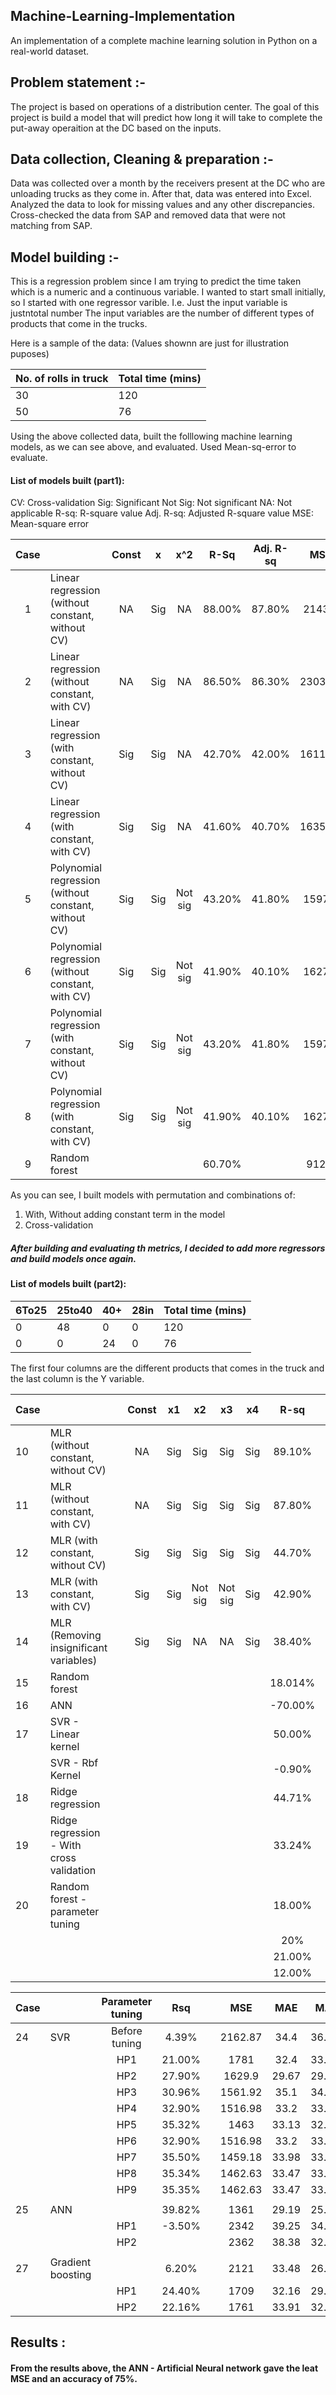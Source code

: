 ## Machine-Learning-Implementation

An implementation of a complete machine learning solution in Python on a real-world dataset. 

## Problem statement :-

The project is based on operations of a distribution center. The goal of this project is build a model that will predict how long it will take to complete the put-away operaition at the DC based on the inputs.

## Data collection, Cleaning & preparation :-

Data was collected over a month by the receivers present at the DC who are unloading trucks as they come in. After that, data was entered into Excel. Analyzed the data to look for missing values and any other discrepancies. Cross-checked the data from SAP and removed data that were not matching from SAP.  

## Model building :-

This is a regression problem since I am trying to predict the time taken which is a numeric and a continuous variable.
I wanted to start small initially, so I started with one regressor varible. I.e. Just the input variable is justntotal number The input variables are the number of different types of products that come in the trucks.

Here is a sample of the data: (Values shownn are just for illustration puposes)

| No. of rolls in truck |  Total time (mins) |
| --------------------- | ------------------ |         
|          30           |        120         |
|          50           |        76          |

Using the above collected data, built the folllowing machine learning models, as we can see above, and evaluated. Used Mean-sq-error to evaluate.


#### List of models built (part1):

CV: Cross-validation
Sig: Significant
Not Sig: Not significant
NA: Not applicable
R-sq: R-square value
Adj. R-sq: Adjusted R-square value
MSE: Mean-square error

|  Case |                                                      | Const |  x  |   x^2   |  R-Sq  | Adj. R-sq |   MSE   |
|:-:|------------------------------------------------------|:-----:|:---:|:-------:|:------:|:---------:|:-------:|
| 1 | Linear regression (without constant, without CV)     |   NA  | Sig |    NA   | 88.00% |   87.80%  |  2143.7 |
| 2 | Linear regression (without constant, with CV)        |   NA  | Sig |    NA   | 86.50% |   86.30%  | 2303.14 |
| 3 | Linear regression (with constant, without CV)        |  Sig  | Sig |    NA   | 42.70% |   42.00%  | 1611.25 |
| 4 | Linear regression (with constant, with CV)           |  Sig  | Sig |    NA   | 41.60% |   40.70%  | 1635.02 |
| 5 | Polynomial regression (without constant, without CV) |  Sig  | Sig | Not sig | 43.20% |   41.80%  |  1597.8 |
| 6 | Polynomial regression (without constant, with CV)    |  Sig  | Sig | Not sig | 41.90% |   40.10%  |  1627.5 |
| 7 | Polynomial regression (with constant, without CV)    |  Sig  | Sig | Not sig | 43.20% |   41.80%  |  1597.8 |
| 8 | Polynomial regression (with constant, with CV)       |  Sig  | Sig | Not sig | 41.90% |   40.10%  |  1627.5 |
| 9 | Random forest                                        |       |     |         | 60.70% |           |  912.7  |

As you can see, I built models with permutation and combinations of:
1) With, Without adding constant term in the model
2) Cross-validation

##### After building and evaluating th metrics, I decided to add more regressors and build models once again.

#### List of models built (part2):

| 6To25 | 25to40 | 40+ | 28in  |  Total time (mins) |
|-------|--------|-----|-------|--------------------|         
|  0    |   48   |  0  |  0    |        120         |
|  0    |    0   | 24  |  0    |        76          |

The first four columns are the different products that comes in the truck and the last column is the Y variable.

| Case |                                          	|   	| Const 	|  x1 	|    x2   	|    x3   	|  x4 	|   R-sq  	| Adj R-sq 	|   MSE   	| Accuracy 	| Avg. error 	|   	|
|----	|------------------------------------------	|---	|:-----:	|:---:	|:-------:	|:-------:	|:---:	|:-------:	|:--------:	|:-------:	|:--------:	|:----------:	|:-:	|
| 10 	| MLR (without constant, without CV)       	|   	|   NA  	| Sig 	|   Sig   	|   Sig   	| Sig 	|  89.10% 	|  88.50%  	| 1945.65 	|          	|            	|   	|
| 11 	| MLR (without constant, with CV)          	|   	|   NA  	| Sig 	|   Sig   	|   Sig   	| Sig 	|  87.80% 	|  87.00%  	| 2090.66 	|          	|            	|   	|
| 12 	| MLR (with constant, without CV)          	|   	|  Sig  	| Sig 	|   Sig   	|   Sig   	| Sig 	|  44.70% 	|  41.90%  	|   1555  	|          	|            	|   	|
| 13 	| MLR (with constant, with CV)             	|   	|  Sig  	| Sig 	| Not sig 	| Not sig 	| Sig 	|  42.90% 	|  39.30%  	|   1598  	|          	|            	|   	|
| 14 	| MLR (Removing insignificant variables)   	|   	|  Sig  	| Sig 	|    NA   	|    NA   	| Sig 	|  38.40% 	|  36.50%  	|   1724  	|          	|            	|   	|
| 15 	| Random forest                            	|   	|       	|     	|         	|         	|     	| 18.014% 	|          	|   1906  	|  71.11%  	|   34.1974  	|   	|
| 16 	| ANN                                      	|   	|       	|     	|         	|         	|     	| -70.00% 	|          	|   4609  	|          	|            	|   	|
| 17 	| SVR - Linear kernel                      	|   	|       	|     	|         	|         	|     	|  50.00% 	|          	|   1503  	|  74.59%  	|   26.817   	|   	|
|    	| SVR - Rbf Kernel                         	|   	|       	|     	|         	|         	|     	|  -0.90% 	|          	|   2507  	|          	|            	|   	|
| 18 	| Ridge regression                         	|   	|       	|     	|         	|         	|     	|  44.71% 	|          	|   1555  	|          	|            	|   	|
| 19 	| Ridge regression - With cross validation 	|   	|       	|     	|         	|         	|     	|  33.24% 	|          	|   2419  	|          	|            	|   	|
| 20 	| Random forest - parameter tuning         	|   	|       	|     	|         	|         	|     	|  18.00% 	|          	|   1915  	|  69.32%  	|    34.85   	|   	|
|    	|                                          	|   	|       	|     	|         	|         	|     	|   20%   	|          	|  1850.9 	|  68.32%  	|   35.143   	|   	|
|    	|                                          	|   	|       	|     	|         	|         	|     	|  21.00% 	|          	|   1834  	|  70.11%  	|    34.71   	|   	|
|    	|                                          	|   	|       	|     	|         	|         	|     	|  12.00% 	|          	|   2038  	|  68.28%  	|   36.0341  	|   	|


| Case|                                       	| Parameter tuning 	|   Rsq  	|   	|   MSE   	|   MAE  	|  MAPE  	| Accuracy 	|
|----	|---------------------------------------	|:----------------:	|:------:	|:-:	|:-------:	|:------:	|:------:	|:--------:	|
| 24 	| SVR                                   	|   Before tuning  	|  4.39% 	|   	| 2162.87 	|  34.4  	| 36.30% 	|  63.70%  	|
|    	|                                       	|        HP1       	| 21.00% 	|   	|   1781  	|  32.4  	| 33.40% 	|  66.56%  	|
|    	|                                       	|        HP2       	| 27.90% 	|   	|  1629.9 	|  29.67 	| 29.38% 	|  70.62%  	|
|    	|                                       	|        HP3       	| 30.96% 	|   	| 1561.92 	|  35.1  	| 34.21% 	|  65.78%  	|
|    	|                                       	|        HP4       	| 32.90% 	|   	| 1516.98 	|  33.2  	| 33.23% 	|  66.80%  	|
|    	|                                       	|        HP5       	| 35.32% 	|   	|   1463  	|  33.13 	| 32.43% 	|  67.56%  	|
|    	|                                       	|        HP6       	| 32.90% 	|   	| 1516.98 	|  33.2  	| 33.23% 	|  66.77%  	|
|    	|                                       	|        HP7       	| 35.50% 	|   	| 1459.18 	|  33.98 	| 33.45% 	|  66.55%  	|
|    	|                                       	|        HP8       	| 35.34% 	|   	| 1462.63 	|  33.47 	| 33.10% 	|  66.91%  	|
|    	|                                       	|        HP9       	| 35.35% 	|   	| 1462.63 	|  33.47 	| 33.09% 	|  66.91%  	|
|    	|                                       	|                  	|        	|   	|         	|        	|        	|          	|
| 25 	| ANN                                   	|                  	| 39.82% 	|   	|   1361  	|  29.19 	| 25.96% 	|  74.04%  	|
|    	|                                       	|        HP1       	| -3.50% 	|   	|   2342  	|  39.25 	| 34.97% 	|  65.02%  	|
|    	|                                       	|        HP2       	|        	|   	|   2362  	|  38.38 	| 32.92% 	|  67.07%  	|
|    	|                                       	|                  	|        	|   	|         	|        	|        	|          	|
| 27 	| Gradient boosting                     	|                  	|  6.20% 	|   	|   2121  	|  33.48 	| 26.04% 	|  73.95%  	|
|    	|                                       	|        HP1       	| 24.40% 	|   	|   1709  	|  32.16 	| 29.83% 	|  70.16%  	|
|    	|                                       	|        HP2       	| 22.16% 	|   	|   1761  	|  33.91 	| 32.08% 	|  67.91%  	|

## Results : 

#### From the results above, the ANN - Artificial Neural network gave the leat MSE and an accuracy of 75%.

